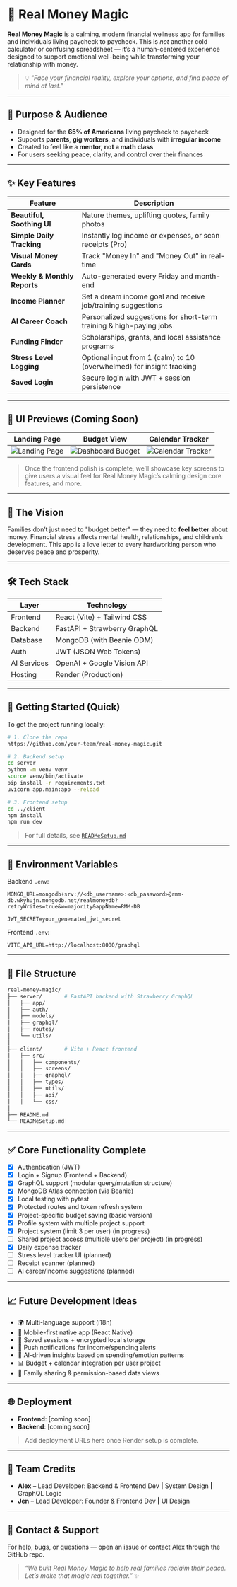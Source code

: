 # 💸 Real Money Magic

**Real Money Magic** is a calming, modern financial wellness app for families and individuals living paycheck to paycheck. This is *not* another cold calculator or confusing spreadsheet — it’s a human-centered experience designed to support emotional well-being while transforming your relationship with money.

> 💡 *"Face your financial reality, explore your options, and find peace of mind at last."*

---

## 🎯 Purpose & Audience

- Designed for the **65% of Americans** living paycheck to paycheck
- Supports **parents**, **gig workers**, and individuals with **irregular income**
- Created to feel like a **mentor, not a math class**
- For users seeking peace, clarity, and control over their finances

---

## ✨ Key Features

| Feature                    | Description                                                                 |
|---------------------------|-----------------------------------------------------------------------------|
| **Beautiful, Soothing UI**| Nature themes, uplifting quotes, family photos                              |
| **Simple Daily Tracking** | Instantly log income or expenses, or scan receipts (Pro)                    |
| **Visual Money Cards**    | Track "Money In" and "Money Out" in real-time                              |
| **Weekly & Monthly Reports** | Auto-generated every Friday and month-end                                |
| **Income Planner**        | Set a dream income goal and receive job/training suggestions                |
| **AI Career Coach**       | Personalized suggestions for short-term training & high-paying jobs         |
| **Funding Finder**        | Scholarships, grants, and local assistance programs                         |
| **Stress Level Logging**  | Optional input from 1 (calm) to 10 (overwhelmed) for insight tracking       |
| **Saved Login**           | Secure login with JWT + session persistence                                |

---

## 📸 UI Previews (Coming Soon)

| Landing Page | Budget View | Calendar Tracker |
|----------------|-------------|------------------|
| ![Landing Page](./assets/Lanading.png) | ![Dashboard Budget](./assets/Profile.png) | ![Calendar Tracker](./assets/recurring%20paymentsandmonth.png) |

> Once the frontend polish is complete, we’ll showcase key screens to give users a visual feel for Real Money Magic’s calming design core features, and more.

---

## 🧠 The Vision

Families don’t just need to "budget better" — they need to **feel better** about money. Financial stress affects mental health, relationships, and children’s development. This app is a love letter to every hardworking person who deserves peace and prosperity.

---

## 🛠️ Tech Stack

| Layer       | Technology                     |
|-------------|----------------------------------|
| Frontend    | React (Vite) + Tailwind CSS     |
| Backend     | FastAPI + Strawberry GraphQL    |
| Database    | MongoDB (with Beanie ODM)       |
| Auth        | JWT (JSON Web Tokens)           |
| AI Services | OpenAI + Google Vision API      |
| Hosting     | Render (Production)             |

---

## 🚀 Getting Started (Quick)

To get the project running locally:

```bash
# 1. Clone the repo
https://github.com/your-team/real-money-magic.git

# 2. Backend setup
cd server
python -m venv venv
source venv/bin/activate
pip install -r requirements.txt
uvicorn app.main:app --reload

# 3. Frontend setup
cd ../client
npm install
npm run dev
```

> For full details, see [`READMeSetup.md`](./READMeSetup.md)

---

## 🔐 Environment Variables

Backend `.env`:
```env
MONGO_URL=mongodb+srv://<db_username>:<db_password>@rmm-db.wkyhujn.mongodb.net/realmoneydb?retryWrites=true&w=majority&appName=RMM-DB

JWT_SECRET=your_generated_jwt_secret
```

Frontend `.env`:
```env
VITE_API_URL=http://localhost:8000/graphql
```

---

## 📂 File Structure

```bash
real-money-magic/
├── server/       # FastAPI backend with Strawberry GraphQL
│   ├── app/
│   ├── auth/
│   ├── models/
│   ├── graphql/
│   ├── routes/
│   └── utils/
│
├── client/       # Vite + React frontend
│   ├── src/
│   │   ├── components/
│   │   ├── screens/
│   │   ├── graphql/
│   │   ├── types/
│   │   ├── utils/
│   │   ├── api/
│   │   └── css/
│
├── README.md
└── READMeSetup.md
```

---

## ✅ Core Functionality Complete

- [x] Authentication (JWT)
- [x] Login + Signup (Frontend + Backend)
- [x] GraphQL support (modular query/mutation structure)
- [x] MongoDB Atlas connection (via Beanie)
- [x] Local testing with pytest
- [x] Protected routes and token refresh system
- [x] Project-specific budget saving (basic version)
- [x] Profile system with multiple project support
- [x] Project system (limit 3 per user) (in progress)
- [ ] Shared project access (multiple users per project) (in progress)
- [x] Daily expense tracker
- [ ] Stress level tracker UI (planned)
- [ ] Receipt scanner (planned)
- [ ] AI career/income suggestions (planned)

---

## 📈 Future Development Ideas

- 🌍 Multi-language support (i18n)
- 📱 Mobile-first native app (React Native)
- 💾 Saved sessions + encrypted local storage
- 🔔 Push notifications for income/spending alerts
- 🧠 AI-driven insights based on spending/emotion patterns
- 📊 Budget + calendar integration per user project
- 💬 Family sharing & permission-based data views

---

## 🌐 Deployment

- **Frontend**: [coming soon]
- **Backend**: [coming soon]

> Add deployment URLs here once Render setup is complete.

---

## 🙌 Team Credits

- **Alex** – Lead Developer: Backend & Frontend Dev **|** System Design **|** GraphQL Logic
- **Jen** – Lead Developer: Founder & Frontend Dev **|** UI Design

---

## 💬 Contact & Support

For help, bugs, or questions — open an issue or contact Alex through the GitHub repo.

> *“We built Real Money Magic to help real families reclaim their peace. Let’s make that magic real together.”* ✨

